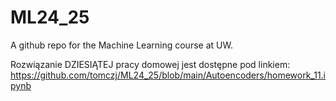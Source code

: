 # ML24_25
A github repo for the Machine Learning course at UW.

Rozwiązanie DZIESIĄTEJ pracy domowej jest dostępne pod linkiem:
https://github.com/tomczj/ML24_25/blob/main/Autoencoders/homework_11.ipynb